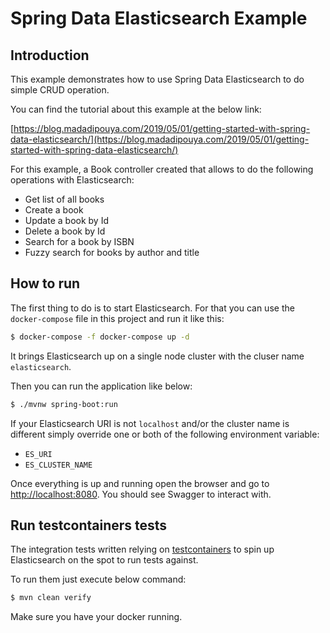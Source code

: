 # Spring Data Elasticsearch Example

## Introduction

This example demonstrates how to use Spring Data Elasticsearch to do simple CRUD operation.

You can find the tutorial about this example at the below link:

[https://blog.madadipouya.com/2019/05/01/getting-started-with-spring-data-elasticsearch/](https://blog.madadipouya.com/2019/05/01/getting-started-with-spring-data-elasticsearch/)

For this example, a Book controller created that allows to do the following operations with Elasticsearch:

- Get list of all books
- Create a book
- Update a book by Id
- Delete a book by Id
- Search for a book by ISBN
- Fuzzy search for books by author and title


## How to run

The first thing to do is to start Elasticsearch. For that you can use the `docker-compose` file in this project
and run it like this:

```bash
$ docker-compose -f docker-compose up -d
``` 

It brings Elasticsearch up on a single node cluster with the cluser name `elasticsearch`.

Then you can run the application like below:

```bash
$ ./mvnw spring-boot:run
```

If your Elasticsearch URI is not `localhost` and/or the cluster name is different simply override one or both of the following environment variable:

- `ES_URI`
- `ES_CLUSTER_NAME`

Once everything is up and running open the browser and go to [http://localhost:8080](http://localhost:8080). You should see Swagger to interact with.

## Run testcontainers tests

The integration tests written relying on [testcontainers](https://www.testcontainers.org/) to spin up Elasticsearch on the spot to run tests against.

To run them just execute below command:

```bash
$ mvn clean verify
```

Make sure you have your docker running.
